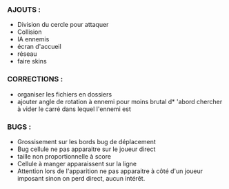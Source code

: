 ### AJOUTS :
* Division du cercle pour attaquer
* Collision
* IA ennemis
* écran d'accueil
* réseau
* faire skins

### CORRECTIONS :
* organiser les fichiers en dossiers
* ajouter angle de rotation à ennemi pour moins brutal
d* 'abord chercher à vider le carré dans lequel l'ennemi est

### BUGS :
* Grossisement sur les bords bug de déplacement
* Bug cellule ne pas apparaitre sur le joueur direct
* taille non proportionnelle à score
* Cellule à manger apparaissent sur la ligne
* Attention lors de l'apparition ne pas apparaitre à côté d'un joueur imposant sinon on perd direct, aucun intérêt.
